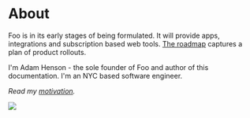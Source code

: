 # About

Foo is in its early stages of being formulated. It will provide apps, integrations and subscription based web tools. [The roadmap](../business-plan/Roadmap.md) captures a plan of product rollouts.

I'm Adam Henson - the sole founder of Foo and author of this documentation. I'm an NYC based software engineer.

*Read my [motivation](Motivation.md).*

<img src="../../assets/stock/tools.png">
